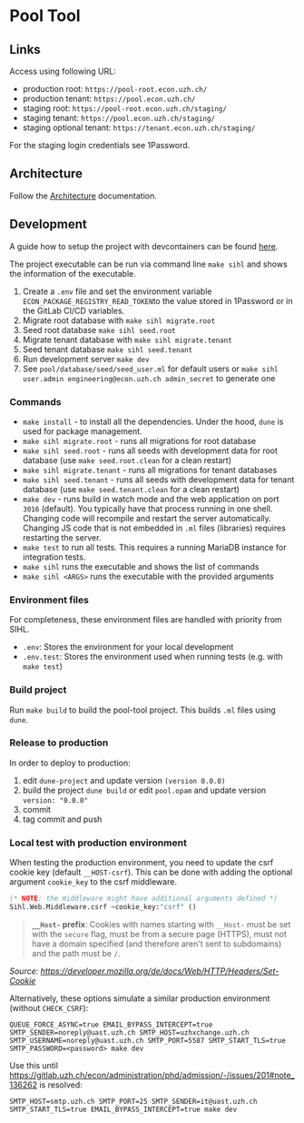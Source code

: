# Pool Tool

## Links

Access using following URL:

- production root: `https://pool-root.econ.uzh.ch/`
- production tenant: `https://pool.econ.uzh.ch/`
- staging root: `https://pool-root.econ.uzh.ch/staging/`
- staging tenant: `https://pool.econ.uzh.ch/staging/`
- staging optional tenant: `https://tenant.econ.uzh.ch/staging/`

For the staging login credentials see 1Password.

## Architecture

Follow the [Architecture](./doc/ARCHITECTURE.md) documentation.

## Development

A guide how to setup the project with devcontainers can be found [here](./.devcontainer/README.md).

The project executable can be run via command line `make sihl` and shows the information of the executable.

1. Create a `.env` file and set the environment variable `ECON_PACKAGE_REGISTRY_READ_TOKEN`to the value stored in 1Password or in the GitLab CI/CD variables.
1. Migrate root database with `make sihl migrate.root`
1. Seed root database `make sihl seed.root`
1. Migrate tenant database with `make sihl migrate.tenant`
1. Seed tenant database `make sihl seed.tenant`
1. Run development server `make dev`
1. See `pool/database/seed/seed_user.ml` for default users or `make sihl user.admin engineering@econ.uzh.ch admin_secret` to generate one

### Commands

- `make install` - to install all the dependencies. Under the hood, `dune` is used for package management.
- `make sihl migrate.root` - runs all migrations for root database
- `make sihl seed.root` - runs all seeds with development data for root database (use `make seed.root.clean` for a clean restart)
- `make sihl migrate.tenant` - runs all migrations for tenant databases
- `make sihl seed.tenant` - runs all seeds with development data for tenant database (use `make seed.tenant.clean` for a clean restart)
- `make dev` - runs build in watch mode and the web application on port `3016` (default). You typically have that process running in one shell. Changing code will recompile and restart the server automatically. Changing JS code that is not embedded in `.ml` files (libraries) requires restarting the server.
- `make test` to run all tests. This requires a running MariaDB instance for integration tests.
- `make sihl` runs the executable and shows the list of commands
- `make sihl <ARGS>` runs the executable with the provided arguments

### Environment files

For completeness, these environment files are handled with priority from SIHL.

- `.env`: Stores the environment for your local development
- `.env.test`: Stores the environment used when running tests (e.g. with `make test`)

### Build project

Run `make build` to build the pool-tool project. This builds `.ml` files using `dune`.

### Release to production

In order to deploy to production:

1. edit `dune-project` and update version `(version 0.0.0)`
1. build the project `dune build` or edit `pool.opam` and update version `version: "0.0.0"`
1. commit
1. tag commit and push

### Local test with production environment

When testing the production environment, you need to update the csrf cookie key (default `__HOST-csrf`).
This can be done with adding the optional argument `cookie_key` to the csrf middleware.

```ocaml
(* NOTE: the middleware might have additional arguments defined *)
Sihl.Web.Middleware.csrf ~cookie_key:"csrf" ()
```

> **`__Host-` prefix**: Cookies with names starting with `__Host-` must be set with the `secure` flag, must be from a secure page (HTTPS), must not have a domain specified (and therefore aren't sent to subdomains) and the path must be `/`.

_Source: <https://developer.mozilla.org/de/docs/Web/HTTP/Headers/Set-Cookie>_

Alternatively, these options simulate a similar production environment (without `CHECK_CSRF`):

```
QUEUE_FORCE_ASYNC=true EMAIL_BYPASS_INTERCEPT=true SMTP_SENDER=noreply@uast.uzh.ch SMTP_HOST=uzhxchange.uzh.ch SMTP_USERNAME=noreply@uast.uzh.ch SMTP_PORT=5587 SMTP_START_TLS=true SMTP_PASSWORD=<password> make dev
```

Use this until https://gitlab.uzh.ch/econ/administration/phd/admission/-/issues/201#note_136262 is resolved:

```
SMTP_HOST=smtp.uzh.ch SMTP_PORT=25 SMTP_SENDER=it@uast.uzh.ch SMTP_START_TLS=true EMAIL_BYPASS_INTERCEPT=true make dev
```
